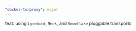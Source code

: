 ```yaml
---
"docker-torproxy": major
---
```


feat: using `Lyrebird`, `Meek`, and `Snowflake` pluggable transports
